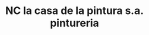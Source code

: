 ---
title: "NC la casa de la pintura s.a. pintureria"
url: /ycua-sati/nc-la-casa-de-la-pintura-s-a-pintureria/
shop: Farben
---